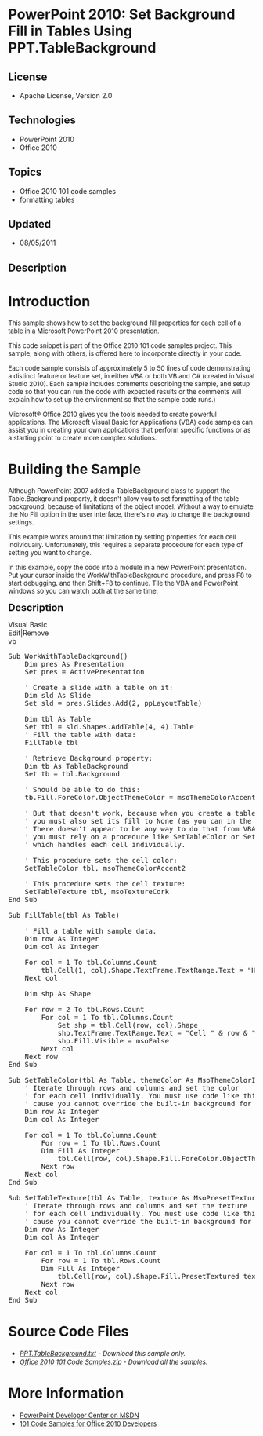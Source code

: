 # PowerPoint 2010: Set Background Fill in Tables Using PPT.TableBackground
## License
- Apache License, Version 2.0
## Technologies
- PowerPoint 2010
- Office 2010
## Topics
- Office 2010 101 code samples
- formatting tables
## Updated
- 08/05/2011
## Description

<h1>Introduction</h1>
<p><span style="font-size:small">This sample shows how to set the background fill properties for each cell of a table in a Microsoft PowerPoint 2010 presentation.</span></p>
<p><span style="font-size:small">This code snippet is part of the Office 2010 101 code samples project. This sample, along with others, is offered here to incorporate directly in your code.</span></p>
<p><span style="font-size:small">Each code sample consists of approximately 5 to 50 lines of code demonstrating a distinct feature or feature set, in either VBA or both VB and C# (created in Visual Studio 2010). Each sample includes comments describing the
 sample, and setup code so that you can run the code with expected results or the comments will explain how to set up the environment so that the sample code runs.)</span></p>
<p><span style="font-size:small">Microsoft&reg; Office 2010 gives you the tools needed to create powerful applications. The Microsoft Visual Basic for Applications (VBA) code samples can assist you in creating your own applications that perform specific functions
 or as a starting point to create more complex solutions.</span></p>
<h1><span>Building the Sample</span></h1>
<p><span style="font-size:small">Although PowerPoint 2007 added a TableBackground class&nbsp;to support the Table.Background property, it doesn't allow you to set formatting of the table background, because of limitations of the object model. Without a way
 to emulate the No Fill option in the user interface, there's no way to change the background settings.</span></p>
<p><span style="font-size:small">This example works around that limitation by setting properties for each cell individually. Unfortunately, this requires a separate procedure for each type of setting you want to change.</span></p>
<p><span style="font-size:small">In this example, copy the code into a module in a new PowerPoint presentation. Put your cursor inside the WorkWithTableBackground procedure, and press F8 to start debugging, and then Shift&#43;F8 to continue. Tile the VBA and PowerPoint
 windows so you can watch both at the same time.</span></p>
<p><span style="font-size:20px; font-weight:bold">Description</span></p>
<div class="scriptcode">
<div class="pluginEditHolder" pluginCommand="mceScriptCode">
<div class="title"><span>Visual Basic</span></div>
<div class="pluginLinkHolder"><span class="pluginEditHolderLink">Edit</span>|<span class="pluginRemoveHolderLink">Remove</span></div>
<span class="hidden">vb</span>

<div class="preview">
<pre class="vb"><span class="visualBasic__keyword">Sub</span>&nbsp;WorkWithTableBackground()&nbsp;
&nbsp;&nbsp;&nbsp;&nbsp;<span class="visualBasic__keyword">Dim</span>&nbsp;pres&nbsp;<span class="visualBasic__keyword">As</span>&nbsp;Presentation&nbsp;
&nbsp;&nbsp;&nbsp;&nbsp;<span class="visualBasic__keyword">Set</span>&nbsp;pres&nbsp;=&nbsp;ActivePresentation&nbsp;
&nbsp;&nbsp;&nbsp;&nbsp;
&nbsp;&nbsp;&nbsp;&nbsp;<span class="visualBasic__com">'&nbsp;Create&nbsp;a&nbsp;slide&nbsp;with&nbsp;a&nbsp;table&nbsp;on&nbsp;it:</span>&nbsp;
&nbsp;&nbsp;&nbsp;&nbsp;<span class="visualBasic__keyword">Dim</span>&nbsp;sld&nbsp;<span class="visualBasic__keyword">As</span>&nbsp;Slide&nbsp;
&nbsp;&nbsp;&nbsp;&nbsp;<span class="visualBasic__keyword">Set</span>&nbsp;sld&nbsp;=&nbsp;pres.Slides.Add(<span class="visualBasic__number">2</span>,&nbsp;ppLayoutTable)&nbsp;
&nbsp;&nbsp;&nbsp;&nbsp;
&nbsp;&nbsp;&nbsp;&nbsp;<span class="visualBasic__keyword">Dim</span>&nbsp;tbl&nbsp;<span class="visualBasic__keyword">As</span>&nbsp;Table&nbsp;
&nbsp;&nbsp;&nbsp;&nbsp;<span class="visualBasic__keyword">Set</span>&nbsp;tbl&nbsp;=&nbsp;sld.Shapes.AddTable(<span class="visualBasic__number">4</span>,&nbsp;<span class="visualBasic__number">4</span>).Table&nbsp;
&nbsp;&nbsp;&nbsp;&nbsp;<span class="visualBasic__com">'&nbsp;Fill&nbsp;the&nbsp;table&nbsp;with&nbsp;data:</span>&nbsp;
&nbsp;&nbsp;&nbsp;&nbsp;FillTable&nbsp;tbl&nbsp;
&nbsp;&nbsp;&nbsp;&nbsp;&nbsp;&nbsp;&nbsp;&nbsp;&nbsp;&nbsp;
&nbsp;&nbsp;&nbsp;&nbsp;<span class="visualBasic__com">'&nbsp;Retrieve&nbsp;Background&nbsp;property:</span>&nbsp;
&nbsp;&nbsp;&nbsp;&nbsp;<span class="visualBasic__keyword">Dim</span>&nbsp;tb&nbsp;<span class="visualBasic__keyword">As</span>&nbsp;TableBackground&nbsp;
&nbsp;&nbsp;&nbsp;&nbsp;<span class="visualBasic__keyword">Set</span>&nbsp;tb&nbsp;=&nbsp;tbl.Background&nbsp;
&nbsp;&nbsp;&nbsp;&nbsp;
&nbsp;&nbsp;&nbsp;&nbsp;<span class="visualBasic__com">'&nbsp;Should&nbsp;be&nbsp;able&nbsp;to&nbsp;do&nbsp;this:</span>&nbsp;
&nbsp;&nbsp;&nbsp;&nbsp;tb.Fill.ForeColor.ObjectThemeColor&nbsp;=&nbsp;msoThemeColorAccent2&nbsp;
&nbsp;&nbsp;&nbsp;&nbsp;
&nbsp;&nbsp;&nbsp;&nbsp;<span class="visualBasic__com">'&nbsp;But&nbsp;that&nbsp;doesn't&nbsp;work,&nbsp;because&nbsp;when&nbsp;you&nbsp;create&nbsp;a&nbsp;table,</span>&nbsp;
&nbsp;&nbsp;&nbsp;&nbsp;<span class="visualBasic__com">'&nbsp;you&nbsp;must&nbsp;also&nbsp;set&nbsp;its&nbsp;fill&nbsp;to&nbsp;None&nbsp;(as&nbsp;you&nbsp;can&nbsp;in&nbsp;the&nbsp;user&nbsp;interface).</span>&nbsp;
&nbsp;&nbsp;&nbsp;&nbsp;<span class="visualBasic__com">'&nbsp;There&nbsp;doesn't&nbsp;appear&nbsp;to&nbsp;be&nbsp;any&nbsp;way&nbsp;to&nbsp;do&nbsp;that&nbsp;from&nbsp;VBA.&nbsp;Therefore,</span>&nbsp;
&nbsp;&nbsp;&nbsp;&nbsp;<span class="visualBasic__com">'&nbsp;you&nbsp;must&nbsp;rely&nbsp;on&nbsp;a&nbsp;procedure&nbsp;like&nbsp;SetTableColor&nbsp;or&nbsp;SetTableTexture,</span>&nbsp;
&nbsp;&nbsp;&nbsp;&nbsp;<span class="visualBasic__com">'&nbsp;which&nbsp;handles&nbsp;each&nbsp;cell&nbsp;individually.</span>&nbsp;
&nbsp;&nbsp;&nbsp;&nbsp;
&nbsp;&nbsp;&nbsp;&nbsp;<span class="visualBasic__com">'&nbsp;This&nbsp;procedure&nbsp;sets&nbsp;the&nbsp;cell&nbsp;color:</span>&nbsp;
&nbsp;&nbsp;&nbsp;&nbsp;SetTableColor&nbsp;tbl,&nbsp;msoThemeColorAccent2&nbsp;
&nbsp;&nbsp;&nbsp;&nbsp;
&nbsp;&nbsp;&nbsp;&nbsp;<span class="visualBasic__com">'&nbsp;This&nbsp;procedure&nbsp;sets&nbsp;the&nbsp;cell&nbsp;texture:</span>&nbsp;
&nbsp;&nbsp;&nbsp;&nbsp;SetTableTexture&nbsp;tbl,&nbsp;msoTextureCork&nbsp;
<span class="visualBasic__keyword">End</span>&nbsp;<span class="visualBasic__keyword">Sub</span>&nbsp;
&nbsp;
<span class="visualBasic__keyword">Sub</span>&nbsp;FillTable(tbl&nbsp;<span class="visualBasic__keyword">As</span>&nbsp;Table)&nbsp;
&nbsp;&nbsp;&nbsp;&nbsp;
&nbsp;&nbsp;&nbsp;&nbsp;<span class="visualBasic__com">'&nbsp;Fill&nbsp;a&nbsp;table&nbsp;with&nbsp;sample&nbsp;data.</span>&nbsp;
&nbsp;&nbsp;&nbsp;&nbsp;<span class="visualBasic__keyword">Dim</span>&nbsp;row&nbsp;<span class="visualBasic__keyword">As</span>&nbsp;<span class="visualBasic__keyword">Integer</span>&nbsp;
&nbsp;&nbsp;&nbsp;&nbsp;<span class="visualBasic__keyword">Dim</span>&nbsp;col&nbsp;<span class="visualBasic__keyword">As</span>&nbsp;<span class="visualBasic__keyword">Integer</span>&nbsp;
&nbsp;&nbsp;&nbsp;&nbsp;
&nbsp;&nbsp;&nbsp;&nbsp;<span class="visualBasic__keyword">For</span>&nbsp;col&nbsp;=&nbsp;<span class="visualBasic__number">1</span>&nbsp;<span class="visualBasic__keyword">To</span>&nbsp;tbl.Columns.Count&nbsp;
&nbsp;&nbsp;&nbsp;&nbsp;&nbsp;&nbsp;&nbsp;&nbsp;tbl.Cell(<span class="visualBasic__number">1</span>,&nbsp;col).Shape.TextFrame.TextRange.Text&nbsp;=&nbsp;<span class="visualBasic__string">&quot;Heading&nbsp;&quot;</span>&nbsp;&amp;&nbsp;col&nbsp;
&nbsp;&nbsp;&nbsp;&nbsp;<span class="visualBasic__keyword">Next</span>&nbsp;col&nbsp;
&nbsp;&nbsp;&nbsp;&nbsp;
&nbsp;&nbsp;&nbsp;&nbsp;<span class="visualBasic__keyword">Dim</span>&nbsp;shp&nbsp;<span class="visualBasic__keyword">As</span>&nbsp;Shape&nbsp;
&nbsp;&nbsp;&nbsp;&nbsp;
&nbsp;&nbsp;&nbsp;&nbsp;<span class="visualBasic__keyword">For</span>&nbsp;row&nbsp;=&nbsp;<span class="visualBasic__number">2</span>&nbsp;<span class="visualBasic__keyword">To</span>&nbsp;tbl.Rows.Count&nbsp;
&nbsp;&nbsp;&nbsp;&nbsp;&nbsp;&nbsp;&nbsp;&nbsp;<span class="visualBasic__keyword">For</span>&nbsp;col&nbsp;=&nbsp;<span class="visualBasic__number">1</span>&nbsp;<span class="visualBasic__keyword">To</span>&nbsp;tbl.Columns.Count&nbsp;
&nbsp;&nbsp;&nbsp;&nbsp;&nbsp;&nbsp;&nbsp;&nbsp;&nbsp;&nbsp;&nbsp;&nbsp;<span class="visualBasic__keyword">Set</span>&nbsp;shp&nbsp;=&nbsp;tbl.Cell(row,&nbsp;col).Shape&nbsp;
&nbsp;&nbsp;&nbsp;&nbsp;&nbsp;&nbsp;&nbsp;&nbsp;&nbsp;&nbsp;&nbsp;&nbsp;shp.TextFrame.TextRange.Text&nbsp;=&nbsp;<span class="visualBasic__string">&quot;Cell&nbsp;&quot;</span>&nbsp;&amp;&nbsp;row&nbsp;&amp;&nbsp;<span class="visualBasic__string">&quot;,&nbsp;&quot;</span>&nbsp;&amp;&nbsp;col&nbsp;
&nbsp;&nbsp;&nbsp;&nbsp;&nbsp;&nbsp;&nbsp;&nbsp;&nbsp;&nbsp;&nbsp;&nbsp;shp.Fill.Visible&nbsp;=&nbsp;msoFalse&nbsp;
&nbsp;&nbsp;&nbsp;&nbsp;&nbsp;&nbsp;&nbsp;&nbsp;<span class="visualBasic__keyword">Next</span>&nbsp;col&nbsp;
&nbsp;&nbsp;&nbsp;&nbsp;<span class="visualBasic__keyword">Next</span>&nbsp;row&nbsp;
<span class="visualBasic__keyword">End</span>&nbsp;<span class="visualBasic__keyword">Sub</span>&nbsp;
&nbsp;
<span class="visualBasic__keyword">Sub</span>&nbsp;SetTableColor(tbl&nbsp;<span class="visualBasic__keyword">As</span>&nbsp;Table,&nbsp;themeColor&nbsp;<span class="visualBasic__keyword">As</span>&nbsp;MsoThemeColorIndex)&nbsp;
&nbsp;&nbsp;&nbsp;&nbsp;<span class="visualBasic__com">'&nbsp;Iterate&nbsp;through&nbsp;rows&nbsp;and&nbsp;columns&nbsp;and&nbsp;set&nbsp;the&nbsp;color</span>&nbsp;
&nbsp;&nbsp;&nbsp;&nbsp;<span class="visualBasic__com">'&nbsp;for&nbsp;each&nbsp;cell&nbsp;individually.&nbsp;You&nbsp;must&nbsp;use&nbsp;code&nbsp;like&nbsp;this</span>&nbsp;
&nbsp;&nbsp;&nbsp;&nbsp;<span class="visualBasic__com">'&nbsp;cause&nbsp;you&nbsp;cannot&nbsp;override&nbsp;the&nbsp;built-in&nbsp;background&nbsp;for&nbsp;a&nbsp;table.</span>&nbsp;
&nbsp;&nbsp;&nbsp;&nbsp;<span class="visualBasic__keyword">Dim</span>&nbsp;row&nbsp;<span class="visualBasic__keyword">As</span>&nbsp;<span class="visualBasic__keyword">Integer</span>&nbsp;
&nbsp;&nbsp;&nbsp;&nbsp;<span class="visualBasic__keyword">Dim</span>&nbsp;col&nbsp;<span class="visualBasic__keyword">As</span>&nbsp;<span class="visualBasic__keyword">Integer</span>&nbsp;
&nbsp;&nbsp;&nbsp;&nbsp;
&nbsp;&nbsp;&nbsp;&nbsp;<span class="visualBasic__keyword">For</span>&nbsp;col&nbsp;=&nbsp;<span class="visualBasic__number">1</span>&nbsp;<span class="visualBasic__keyword">To</span>&nbsp;tbl.Columns.Count&nbsp;
&nbsp;&nbsp;&nbsp;&nbsp;&nbsp;&nbsp;&nbsp;&nbsp;<span class="visualBasic__keyword">For</span>&nbsp;row&nbsp;=&nbsp;<span class="visualBasic__number">1</span>&nbsp;<span class="visualBasic__keyword">To</span>&nbsp;tbl.Rows.Count&nbsp;
&nbsp;&nbsp;&nbsp;&nbsp;&nbsp;&nbsp;&nbsp;&nbsp;<span class="visualBasic__keyword">Dim</span>&nbsp;Fill&nbsp;<span class="visualBasic__keyword">As</span>&nbsp;<span class="visualBasic__keyword">Integer</span>&nbsp;
&nbsp;&nbsp;&nbsp;&nbsp;&nbsp;&nbsp;&nbsp;&nbsp;&nbsp;&nbsp;&nbsp;&nbsp;tbl.Cell(row,&nbsp;col).Shape.Fill.ForeColor.ObjectThemeColor&nbsp;=&nbsp;themeColor&nbsp;
&nbsp;&nbsp;&nbsp;&nbsp;&nbsp;&nbsp;&nbsp;&nbsp;<span class="visualBasic__keyword">Next</span>&nbsp;row&nbsp;
&nbsp;&nbsp;&nbsp;&nbsp;<span class="visualBasic__keyword">Next</span>&nbsp;col&nbsp;
<span class="visualBasic__keyword">End</span>&nbsp;<span class="visualBasic__keyword">Sub</span>&nbsp;
&nbsp;
<span class="visualBasic__keyword">Sub</span>&nbsp;SetTableTexture(tbl&nbsp;<span class="visualBasic__keyword">As</span>&nbsp;Table,&nbsp;texture&nbsp;<span class="visualBasic__keyword">As</span>&nbsp;MsoPresetTexture)&nbsp;
&nbsp;&nbsp;&nbsp;&nbsp;<span class="visualBasic__com">'&nbsp;Iterate&nbsp;through&nbsp;rows&nbsp;and&nbsp;columns&nbsp;and&nbsp;set&nbsp;the&nbsp;texture</span>&nbsp;
&nbsp;&nbsp;&nbsp;&nbsp;<span class="visualBasic__com">'&nbsp;for&nbsp;each&nbsp;cell&nbsp;individually.&nbsp;You&nbsp;must&nbsp;use&nbsp;code&nbsp;like&nbsp;this</span>&nbsp;
&nbsp;&nbsp;&nbsp;&nbsp;<span class="visualBasic__com">'&nbsp;cause&nbsp;you&nbsp;cannot&nbsp;override&nbsp;the&nbsp;built-in&nbsp;background&nbsp;for&nbsp;a&nbsp;table.</span>&nbsp;
&nbsp;&nbsp;&nbsp;&nbsp;<span class="visualBasic__keyword">Dim</span>&nbsp;row&nbsp;<span class="visualBasic__keyword">As</span>&nbsp;<span class="visualBasic__keyword">Integer</span>&nbsp;
&nbsp;&nbsp;&nbsp;&nbsp;<span class="visualBasic__keyword">Dim</span>&nbsp;col&nbsp;<span class="visualBasic__keyword">As</span>&nbsp;<span class="visualBasic__keyword">Integer</span>&nbsp;
&nbsp;&nbsp;&nbsp;&nbsp;
&nbsp;&nbsp;&nbsp;&nbsp;<span class="visualBasic__keyword">For</span>&nbsp;col&nbsp;=&nbsp;<span class="visualBasic__number">1</span>&nbsp;<span class="visualBasic__keyword">To</span>&nbsp;tbl.Columns.Count&nbsp;
&nbsp;&nbsp;&nbsp;&nbsp;&nbsp;&nbsp;&nbsp;&nbsp;<span class="visualBasic__keyword">For</span>&nbsp;row&nbsp;=&nbsp;<span class="visualBasic__number">1</span>&nbsp;<span class="visualBasic__keyword">To</span>&nbsp;tbl.Rows.Count&nbsp;
&nbsp;&nbsp;&nbsp;&nbsp;&nbsp;&nbsp;&nbsp;&nbsp;<span class="visualBasic__keyword">Dim</span>&nbsp;Fill&nbsp;<span class="visualBasic__keyword">As</span>&nbsp;<span class="visualBasic__keyword">Integer</span>&nbsp;
&nbsp;&nbsp;&nbsp;&nbsp;&nbsp;&nbsp;&nbsp;&nbsp;&nbsp;&nbsp;&nbsp;&nbsp;tbl.Cell(row,&nbsp;col).Shape.Fill.PresetTextured&nbsp;texture&nbsp;
&nbsp;&nbsp;&nbsp;&nbsp;&nbsp;&nbsp;&nbsp;&nbsp;<span class="visualBasic__keyword">Next</span>&nbsp;row&nbsp;
&nbsp;&nbsp;&nbsp;&nbsp;<span class="visualBasic__keyword">Next</span>&nbsp;col&nbsp;
<span class="visualBasic__keyword">End</span>&nbsp;<span class="visualBasic__keyword">Sub</span></pre>
</div>
</div>
</div>
<h1><span>Source Code Files</span></h1>
<ul>
<li><span style="font-size:small"><em><em><a id="26177" href="/site/view/file/26177/1/PPT.TableBackground.txt">PPT.TableBackground.txt</a>&nbsp;- Download this sample only.<br>
</em></em></span></li><li><span style="font-size:small"><em><em><a id="26178" href="/site/view/file/26178/1/Office%202010%20101%20Code%20Samples.zip">Office 2010 101 Code Samples.zip</a>&nbsp;- Download all the samples.</em></em></span>
</li></ul>
<h1>More Information</h1>
<ul>
<li><span style="font-size:small"><a href="http://msdn.microsoft.com/en-us/office/aa905465">PowerPoint Developer Center on MSDN</a></span>
</li><li><span style="font-size:small"><a href="http://msdn.microsoft.com/en-us/office/hh360994">101 Code Samples for Office 2010 Developers</a></span>
</li></ul>
